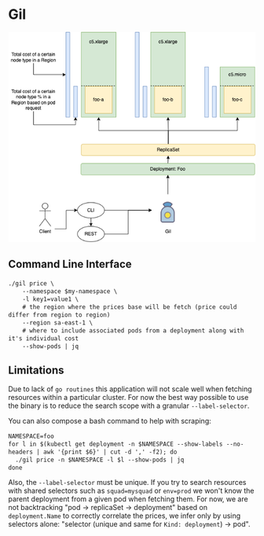 # Gil

<p align="center">
  <img src="./docs/overview.png" />
</p>


## Command Line Interface

```
./gil price \
    --namespace $my-namespace \
    -l key1=value1 \
    # the region where the prices base will be fetch (price could differ from region to region)
    --region sa-east-1 \
    # where to include associated pods from a deployment along with it's individual cost
    --show-pods | jq
```

## Limitations

Due to lack of `go routines` this application will not scale well when fetching resources within a particular cluster. For now the best way possible to use the binary is to reduce the search scope with a granular `--label-selector`.

You can also compose a bash command to help with scraping:

```
NAMESPACE=foo
for l in $(kubectl get deployment -n $NAMESPACE --show-labels --no-headers | awk '{print $6}' | cut -d ',' -f2); do 
  ./gil price -n $NAMESPACE -l $l --show-pods | jq
done
```

Also, the `--label-selector` must be unique. If you try to search resources with shared selectors such as `squad=mysquad` or `env=prod` we won't know the parent deployment from a given pod when fetching them. For now, we are not backtracking "pod -> replicaSet -> deployment" based on `deployment.Name` to correctly correlate the prices, we infer only by using selectors alone: "selector (unique and same for `Kind: deployment`) -> pod".